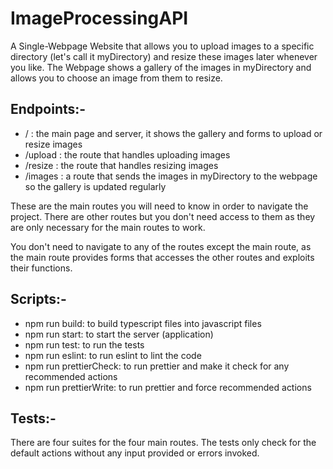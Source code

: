 # ImageProcessingAPI

A Single-Webpage Website that allows you to upload images to a specific directory (let's call it myDirectory)
and resize these images later whenever you like.
The Webpage shows a gallery of the images in myDirectory and allows you to choose an image from them to resize.

## Endpoints:-

- / : the main page and server, it shows the gallery and forms to upload or resize images
- /upload : the route that handles uploading images
- /resize : the route that handles resizing images
- /images : a route that sends the images in myDirectory to the webpage so the gallery is updated regularly

These are the main routes you will need to know in order to navigate the project.
There are other routes but you don't need access to them as they are only necessary for the main routes to work.

You don't need to navigate to any of the routes except the main route, as the main route provides forms that accesses the other routes and exploits their functions.

## Scripts:-

- npm run build: to build typescript files into javascript files
- npm run start: to start the server (application)
- npm run test: to run the tests
- npm run eslint: to run eslint to lint the code
- npm run prettierCheck: to run prettier and make it check for any recommended actions
- npm run prettierWrite: to run prettier and force recommended actions

## Tests:-

There are four suites for the four main routes.
The tests only check for the default actions without any input provided or errors invoked.
